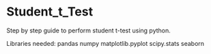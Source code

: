 # Student_t_Test
Step by step guide to perform student t-test using python.

Libraries needed:
pandas
numpy
matplotlib.pyplot
scipy.stats
seaborn
